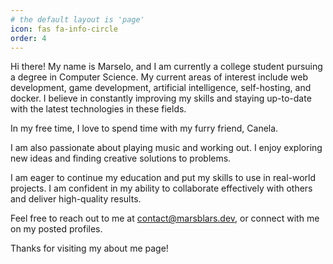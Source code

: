 ```yaml
---
# the default layout is 'page'
icon: fas fa-info-circle
order: 4
---
```


Hi there! My name is Marselo, and I am currently a college student pursuing a degree in Computer Science.
My current areas of interest include web development, game development, artificial intelligence, self-hosting, and docker. I believe in constantly improving my skills and staying up-to-date with the latest technologies in these fields.

In my free time, I love to spend time with my furry friend, Canela.

I am also passionate about playing music and working out. I enjoy exploring new ideas and finding creative solutions to problems.

I am eager to continue my education and put my skills to use in real-world projects. I am confident in my ability to collaborate effectively with others and deliver high-quality results.

Feel free to reach out to me at contact@marsblars.dev, or connect with me on my posted profiles.

Thanks for visiting my about me page!
